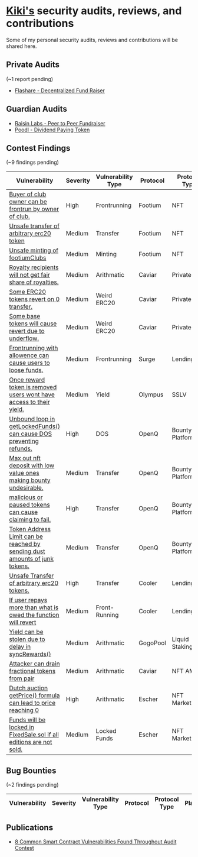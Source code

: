 
# [Kiki's](https://devnamedkiki.github.io/) security audits, reviews, and contributions

Some of my personal security audits, reviews and contributions will be shared here.
## Private Audits
(~1 report pending)


- [Flashare - Decentralized Fund Raiser](PrivateAudits/Flashare_Audit_Final_Report.md)
## Guardian Audits

- [Raisin Labs - Peer to Peer Fundraiser](GuardianAudits/Raisin_Audit.pdf)
- [Poodl - Dividend Paying Token](GuardianAudits/PoodlAuditTeam2.md)

## Contest Findings 
(~9 findings pending)

| Vulnerability                                                                                   | Severity | Vulnerability Type | Protocol | Protocol Type   | Platform |
| ----------------------------------------------------------------------------------------------- | -------- | ------------------ | -------- | --------------- | -------- |
| [Buyer of club owner can be frontrun by owner of club.](Contests/018.md)                     |  High  |  Frontrunning      |   Footium  |   NFT       | Sherlock |
| [Unsafe transfer of arbitrary erc20 token](Contests/017.md)                     |  Medium  |  Transfer      |   Footium  |   NFT       | Sherlock |
| [Unsafe minting of footiumClubs](Contests/016.md)                     |  Medium  |  Minting      |   Footium  |   NFT       | Sherlock |
| [Royalty recipients will not get fair share of royalties.](Contests/015.md)                     |  Medium  |  Arithmatic      |   Caviar  |   Private Pool       | Code4ena |
| [ Some ERC20 tokens revert on 0 transfer.](Contests/014.md)                                     |  Medium  |  Weird ERC20      |   Caviar  |   Private Pool       | Code4ena |
| [Some base tokens will cause revert due to underflow.](Contests/013.md)                         |  Medium  |  Weird ERC20      |   Caviar  |   Private Pool       | Code4ena |
| [Frontrunning with allowence can cause users to loose funds.](Contests/011-m.md)                |  Medium  |  Frontrunning      |   Surge  |   Lending       | sherlock |
| [Once reward token is removed users wont have access to their yield.](Contests/010-m.md)        | Medium   | Yield      | Olympus  | SSLV            | Sherlock |
| [Unbound loop in getLockedFunds() can cause DOS preventing refunds.](Contests/009-h.md)         | High     | DOS                | OpenQ    | Bounty Platform | Sherlock |
| [Max out nft deposit with low value ones making bounty undesirable.](Contests/008-m.md)         | Medium   | Transfer           | OpenQ    | Bounty Platform | Sherlock |
| [malicious or paused tokens can cause claiming to fail.](Contests/007-h.md)                     | High     | Transfer           | OpenQ    | Bounty Platform | Sherlock |
| [Token Address Limit can be reached by sending dust amounts of junk tokens.](Contests/006-m.md) | Medium   | Transfer           | OpenQ    | Bounty Platform | Sherlock |
| [Unsafe Transfer of arbitrary erc20 tokens.](Contests/001-h.md)                                 | High     | Transfer           | Cooler   | Lending     | Sherlock |
| [If user repays more than what is owed the function will revert](Contests/002-m.md)             | Medium   | Front-Running      | Cooler   | Lending     | Sherlock |
| [Yield can be stolen due to delay in syncRewards()](Contests/012.md)                            | Medium   | Arithmatic         | GogoPool   | Liquid Staking         | Code4ena |
| [Attacker can drain fractional tokens from pair](Contests/004-m.md)                             | Medium   | Arithmatic         | Caviar   | NFT AMM         | Code4ena |
| [Dutch auction getPrice() formula can lead to price reaching 0](Contests/003-h.md)              | High     | Arithmatic         | Escher   | NFT Marketplace | Code4ena |
| [Funds will be locked in FixedSale.sol if all editions are not sold.](Contests/005-m.md)        | Medium   | Locked Funds       | Escher   | NFT Marketplace | Code4ena |

## Bug Bounties
(~2 findings pending)

| Vulnerability                                                                                   | Severity | Vulnerability Type | Protocol | Protocol Type   | Platform |
| ----------------------------------------------------------------------------------------------- | -------- | ------------------ | -------- | --------------- | -------- |

## Publications 

- [8 Common Smart Contract Vulnerabilities Found Throughout Audit Contest](https://medium.com/@unsnarl_secure/8-common-smart-contract-vulnerabilities-found-throughout-audit-contest-b421b80b08b5)
